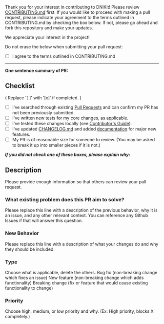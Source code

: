 
Thank you for your interest in contributing to DNIKit! Please review [CONTRIBUTING.md](../CONTRIBUTING.md) first. If you would like to proceed with making a pull request, please indicate your agreement to the terms outlined in CONTRIBUTING.md by checking the box below. If not, please go ahead and fork this repository and make your updates.

We appreciate your interest in the project!

Do not erase the below when submitting your pull request:

- [ ] I agree to the terms outlined in CONTRIBUTING.md

---------------------------------------------

**One sentence summary of PR:**

## Checklist
( Replace '[ ]' with '[x]' if completed. )

- [ ] I've searched through existing [Pull Requests](https://github.com/apple/dnikit/pulls) and can confirm my PR has not been previously submitted.
- [ ] I've written new tests for my core changes, as applicable.
- [ ] I've tested these changes locally (see [Contributor's Guide](https://apple.github.io/dnikit/dev/contributing.html)).
- [ ] I've updated [CHANGELOG.md](https://github.com/apple/dnikit/blob/main/CHANGELOG.md) and added [documentation](https://github.com/apple/dnikit/tree/main/docs) for major new features.
- [ ] My PR is of reasonable size for someone to review. (You may be asked to break it up into smaller pieces if it is not.)

***If you did not check one of these boxes, please explain why:***


## Description

Please provide enough information so that others can review your pull request.

### What existing problem does this PR aim to solve?

Please replace this line with a description of the previous behavior, why it is an issue, and any other relevant context. You can reference any Github Issues if that will answer this question.

### New Behavior

Please replace this line with a description of what your changes do and why they should be included.

### Type
Choose what is applicable, delete the others.
Bug fix (non-breaking change which fixes an issue)
New feature (non-breaking change which adds functionality)
Breaking change (fix or feature that would cause existing functionality to change)

### Priority
Choose high, medium, or low priority and why. (Ex: High priority, blocks X completely.)
